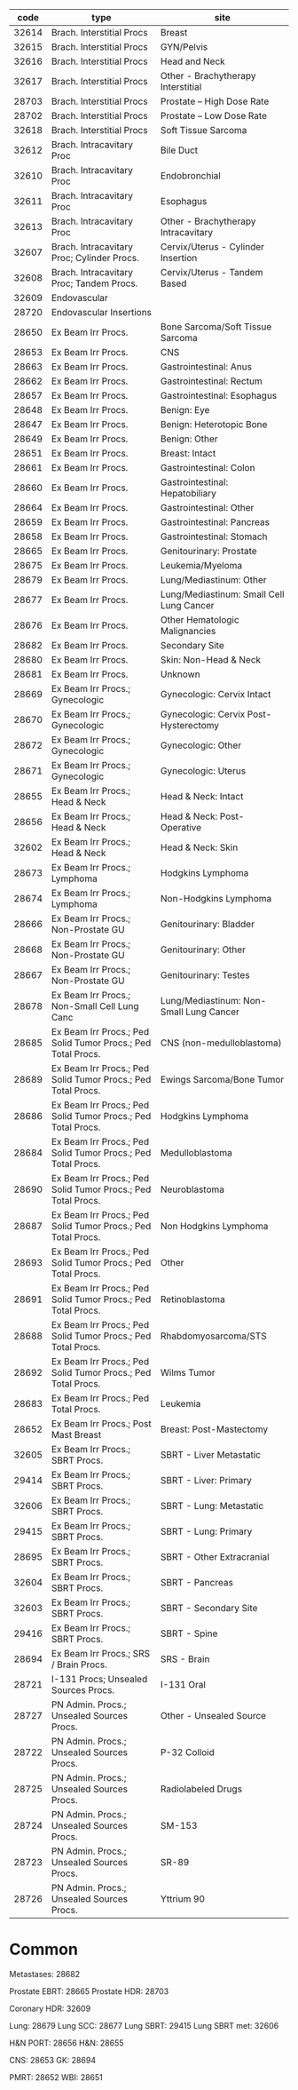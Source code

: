 | code  | type                                                         | site                                      |
| ----- | ------------------------------------------------------------ | ----------------------------------------- |
| 32614 | Brach. Interstitial Procs                                    | Breast                                    |
| 32615 | Brach. Interstitial Procs                                    | GYN/Pelvis                                |
| 32616 | Brach. Interstitial Procs                                    | Head and Neck                             |
| 32617 | Brach. Interstitial Procs                                    | Other - Brachytherapy Interstitial        |
| 28703 | Brach. Interstitial Procs                                    | Prostate – High Dose Rate                 |
| 28702 | Brach. Interstitial Procs                                    | Prostate – Low Dose Rate                  |
| 32618 | Brach. Interstitial Procs                                    | Soft Tissue Sarcoma                       |
| 32612 | Brach. Intracavitary Proc                                    | Bile Duct                                 |
| 32610 | Brach. Intracavitary Proc                                    | Endobronchial                             |
| 32611 | Brach. Intracavitary Proc                                    | Esophagus                                 |
| 32613 | Brach. Intracavitary Proc                                    | Other - Brachytherapy Intracavitary       |
| 32607 | Brach. Intracavitary Proc; Cylinder Procs.                   | Cervix/Uterus - Cylinder Insertion        |
| 32608 | Brach. Intracavitary Proc; Tandem Procs.                     | Cervix/Uterus - Tandem Based              |
| 32609 | Endovascular                                                 |                                           |
| 28720 | Endovascular Insertions                                      |                                           |
| 28650 | Ex Beam Irr Procs.                                           | Bone Sarcoma/Soft Tissue Sarcoma          |
| 28653 | Ex Beam Irr Procs.                                           | CNS                                       |
| 28663 | Ex Beam Irr Procs.                                           | Gastrointestinal:  Anus                   |
| 28662 | Ex Beam Irr Procs.                                           | Gastrointestinal:  Rectum                 |
| 28657 | Ex Beam Irr Procs.                                           | Gastrointestinal:  Esophagus              |
| 28648 | Ex Beam Irr Procs.                                           | Benign:  Eye                              |
| 28647 | Ex Beam Irr Procs.                                           | Benign:  Heterotopic Bone                 |
| 28649 | Ex Beam Irr Procs.                                           | Benign:  Other                            |
| 28651 | Ex Beam Irr Procs.                                           | Breast:  Intact                           |
| 28661 | Ex Beam Irr Procs.                                           | Gastrointestinal:  Colon                  |
| 28660 | Ex Beam Irr Procs.                                           | Gastrointestinal:  Hepatobiliary          |
| 28664 | Ex Beam Irr Procs.                                           | Gastrointestinal:  Other                  |
| 28659 | Ex Beam Irr Procs.                                           | Gastrointestinal:  Pancreas               |
| 28658 | Ex Beam Irr Procs.                                           | Gastrointestinal:  Stomach                |
| 28665 | Ex Beam Irr Procs.                                           | Genitourinary:  Prostate                  |
| 28675 | Ex Beam Irr Procs.                                           | Leukemia/Myeloma                          |
| 28679 | Ex Beam Irr Procs.                                           | Lung/Mediastinum:  Other                  |
| 28677 | Ex Beam Irr Procs.                                           | Lung/Mediastinum:  Small Cell Lung Cancer |
| 28676 | Ex Beam Irr Procs.                                           | Other Hematologic Malignancies            |
| 28682 | Ex Beam Irr Procs.                                           | Secondary Site                            |
| 28680 | Ex Beam Irr Procs.                                           | Skin:  Non-Head & Neck                    |
| 28681 | Ex Beam Irr Procs.                                           | Unknown                                   |
| 28669 | Ex Beam Irr Procs.; Gynecologic                              | Gynecologic:  Cervix Intact               |
| 28670 | Ex Beam Irr Procs.; Gynecologic                              | Gynecologic:  Cervix Post-Hysterectomy    |
| 28672 | Ex Beam Irr Procs.; Gynecologic                              | Gynecologic:  Other                       |
| 28671 | Ex Beam Irr Procs.; Gynecologic                              | Gynecologic:  Uterus                      |
| 28655 | Ex Beam Irr Procs.; Head & Neck                              | Head & Neck:  Intact                      |
| 28656 | Ex Beam Irr Procs.; Head & Neck                              | Head & Neck:  Post-Operative              |
| 32602 | Ex Beam Irr Procs.; Head & Neck                              | Head & Neck:  Skin                        |
| 28673 | Ex Beam Irr Procs.; Lymphoma                                 | Hodgkins  Lymphoma                        |
| 28674 | Ex Beam Irr Procs.; Lymphoma                                 | Non-Hodgkins Lymphoma                     |
| 28666 | Ex Beam Irr Procs.; Non-Prostate GU                          | Genitourinary:  Bladder                   |
| 28668 | Ex Beam Irr Procs.; Non-Prostate GU                          | Genitourinary:  Other                     |
| 28667 | Ex Beam Irr Procs.; Non-Prostate GU                          | Genitourinary:  Testes                    |
| 28678 | Ex Beam Irr Procs.; Non-Small Cell Lung Canc                 | Lung/Mediastinum:  Non-Small Lung Cancer  |
| 28685 | Ex Beam Irr Procs.; Ped Solid Tumor Procs.; Ped Total Procs. | CNS (non-medulloblastoma)                 |
| 28689 | Ex Beam Irr Procs.; Ped Solid Tumor Procs.; Ped Total Procs. | Ewings Sarcoma/Bone Tumor                 |
| 28686 | Ex Beam Irr Procs.; Ped Solid Tumor Procs.; Ped Total Procs. | Hodgkins Lymphoma                         |
| 28684 | Ex Beam Irr Procs.; Ped Solid Tumor Procs.; Ped Total Procs. | Medulloblastoma                           |
| 28690 | Ex Beam Irr Procs.; Ped Solid Tumor Procs.; Ped Total Procs. | Neuroblastoma                             |
| 28687 | Ex Beam Irr Procs.; Ped Solid Tumor Procs.; Ped Total Procs. | Non Hodgkins Lymphoma                     |
| 28693 | Ex Beam Irr Procs.; Ped Solid Tumor Procs.; Ped Total Procs. | Other                                     |
| 28691 | Ex Beam Irr Procs.; Ped Solid Tumor Procs.; Ped Total Procs. | Retinoblastoma                            |
| 28688 | Ex Beam Irr Procs.; Ped Solid Tumor Procs.; Ped Total Procs. | Rhabdomyosarcoma/STS                      |
| 28692 | Ex Beam Irr Procs.; Ped Solid Tumor Procs.; Ped Total Procs. | Wilms Tumor                               |
| 28683 | Ex Beam Irr Procs.; Ped Total Procs.                         | Leukemia                                  |
| 28652 | Ex Beam Irr Procs.; Post Mast Breast                         | Breast:  Post-Mastectomy                  |
| 32605 | Ex Beam Irr Procs.; SBRT Procs.                              | SBRT - Liver Metastatic                   |
| 29414 | Ex Beam Irr Procs.; SBRT Procs.                              | SBRT - Liver:  Primary                    |
| 32606 | Ex Beam Irr Procs.; SBRT Procs.                              | SBRT - Lung:  Metastatic                  |
| 29415 | Ex Beam Irr Procs.; SBRT Procs.                              | SBRT - Lung:  Primary                     |
| 28695 | Ex Beam Irr Procs.; SBRT Procs.                              | SBRT - Other Extracranial                 |
| 32604 | Ex Beam Irr Procs.; SBRT Procs.                              | SBRT - Pancreas                           |
| 32603 | Ex Beam Irr Procs.; SBRT Procs.                              | SBRT - Secondary Site                     |
| 29416 | Ex Beam Irr Procs.; SBRT Procs.                              | SBRT - Spine                              |
| 28694 | Ex Beam Irr Procs.; SRS / Brain Procs.                       | SRS - Brain                               |
| 28721 | I-131 Procs; Unsealed Sources Procs.                         | I-131 Oral                                |
| 28727 | PN Admin. Procs.; Unsealed Sources Procs.                    | Other - Unsealed Source                   |
| 28722 | PN Admin. Procs.; Unsealed Sources Procs.                    | P-32 Colloid                              |
| 28725 | PN Admin. Procs.; Unsealed Sources Procs.                    | Radiolabeled Drugs                        |
| 28724 | PN Admin. Procs.; Unsealed Sources Procs.                    | SM-153                                    |
| 28723 | PN Admin. Procs.; Unsealed Sources Procs.                    | SR-89                                     |
| 28726 | PN Admin. Procs.; Unsealed Sources Procs.                    | Yttrium 90                                |

# Common
Metastases:    28682

Prostate EBRT: 28665
Prostate HDR:  28703

Coronary HDR:  32609

Lung:          28679
Lung SCC:      28677
Lung SBRT:     29415
Lung SBRT met: 32606

H&N PORT:      28656
H&N:           28655

CNS:           28653
GK:            28694

PMRT:          28652
WBI:           28651